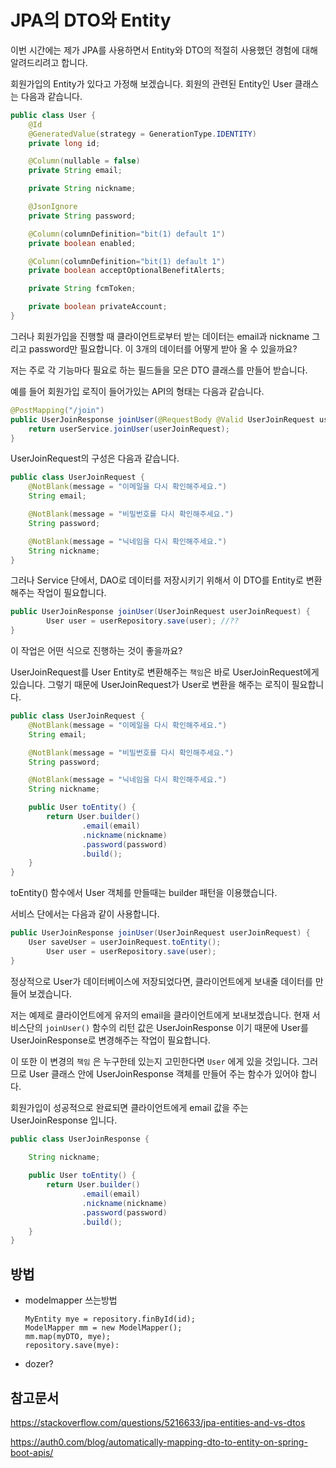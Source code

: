 # JPA의 DTO와 Entity

이번 시간에는 제가 JPA를 사용하면서 Entity와 DTO의 적절히 사용했던 경험에 대해 알려드리려고 합니다.



회원가입의 Entity가 있다고 가정해 보겠습니다. 회원의 관련된 Entity인 User 클래스는 다음과 같습니다.

```java
public class User {
    @Id
    @GeneratedValue(strategy = GenerationType.IDENTITY)
    private long id;

    @Column(nullable = false)
    private String email;

    private String nickname;

    @JsonIgnore
    private String password;

    @Column(columnDefinition="bit(1) default 1")
    private boolean enabled;

    @Column(columnDefinition="bit(1) default 1")
    private boolean acceptOptionalBenefitAlerts;

    private String fcmToken;

    private boolean privateAccount;
}
```



그러나 회원가입을 진행할 때 클라이언트로부터 받는 데이터는 email과 nickname 그리고 password만 필요합니다. 이 3개의 데이터를 어떻게 받아 올 수 있을까요?

저는 주로 각 기능마다 필요로 하는 필드들을 모은 DTO 클래스를 만들어 받습니다. 

예를 들어 회원가입 로직이 들어가있는 API의 형태는 다음과 같습니다.

```java
@PostMapping("/join")
public UserJoinResponse joinUser(@RequestBody @Valid UserJoinRequest userJoinRequest) {
	return userService.joinUser(userJoinRequest);
}
```

UserJoinRequest의 구성은 다음과 같습니다.

```java
public class UserJoinRequest {
    @NotBlank(message = "이메일을 다시 확인해주세요.")
    String email;

    @NotBlank(message = "비밀번호를 다시 확인해주세요.")
    String password;

    @NotBlank(message = "닉네임을 다시 확인해주세요.")
    String nickname;
}
```



그러나 Service 단에서, DAO로 데이터를 저장시키기 위해서 이 DTO를 Entity로 변환해주는 작업이 필요합니다.

```java
public UserJoinResponse joinUser(UserJoinRequest userJoinRequest) {
		User user =	userRepository.save(user); //??
}
```

이 작업은 어떤 식으로 진행하는 것이 좋을까요?

UserJoinRequest를 User Entity로 변환해주는 `책임`은 바로 UserJoinRequest에게 있습니다. 그렇기 때문에 UserJoinRequest가 User로 변환을 해주는 로직이 필요합니다.

```java
public class UserJoinRequest {
    @NotBlank(message = "이메일을 다시 확인해주세요.")
    String email;

    @NotBlank(message = "비밀번호를 다시 확인해주세요.")
    String password;

    @NotBlank(message = "닉네임을 다시 확인해주세요.")
    String nickname;

    public User toEntity() {
        return User.builder()
                .email(email)
                .nickname(nickname)
                .password(password)
                .build();
    }
}
```

toEntity() 함수에서 User 객체를 만들때는 builder 패턴을 이용했습니다.

서비스 단에서는 다음과 같이 사용합니다.

```java
public UserJoinResponse joinUser(UserJoinRequest userJoinRequest) {
  	User saveUser = userJoinRequest.toEntity();
		User user =	userRepository.save(user);
}
```

정상적으로 User가 데이터베이스에 저장되었다면, 클라이언트에게 보내줄 데이터를 만들어 보겠습니다.

저는 예제로 클라이언트에게 유저의 email을 클라이언트에게 보내보겠습니다. 
현재 서비스단의 `joinUser()` 함수의 리턴 값은 UserJoinResponse 이기 때문에 User를 UserJoinResponse로 변경해주는 작업이 필요합니다.

이 또한 이 변경의 `책임` 은 누구한테 있는지 고민한다면 `User` 에게 있을 것입니다. 그러므로 User 클래스 안에 UserJoinResponse 객체를 만들어 주는 함수가 있어야 합니다.

회원가입이 성공적으로 완료되면 클라이언트에게 email 값을 주는 UserJoinResponse 입니다.

```java
public class UserJoinResponse {
		
    String nickname;

    public User toEntity() {
        return User.builder()
                .email(email)
                .nickname(nickname)
                .password(password)
                .build();
    }
}
```



## 방법

- modelmapper 쓰는방법

  ```
  MyEntity mye = repository.finById(id);
  ModelMapper mm = new ModelMapper();    
  mm.map(myDTO, mye);
  repository.save(mye):
  ```

- dozer? 

## 참고문서

https://stackoverflow.com/questions/5216633/jpa-entities-and-vs-dtos

https://auth0.com/blog/automatically-mapping-dto-to-entity-on-spring-boot-apis/

